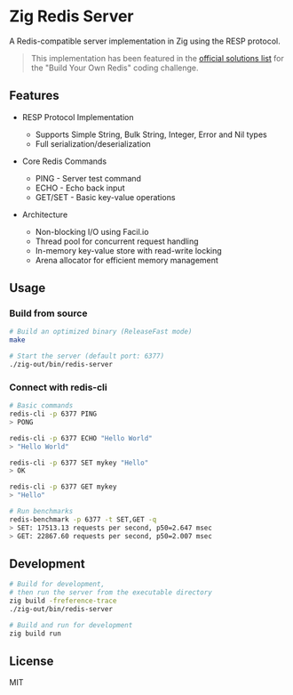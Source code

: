# Zig Redis Server

A Redis-compatible server implementation in Zig using the RESP protocol.

> This implementation has been featured in the [official solutions list](https://github.com/CodingChallengesFYI/SharedSolutions/blob/main/Solutions/challenge-redis.md)
> for the "Build Your Own Redis" coding challenge.

## Features

- RESP Protocol Implementation
  - Supports Simple String, Bulk String, Integer, Error and Nil types
  - Full serialization/deserialization

- Core Redis Commands
  - PING - Server test command
  - ECHO - Echo back input
  - GET/SET - Basic key-value operations

- Architecture
  - Non-blocking I/O using Facil.io
  - Thread pool for concurrent request handling
  - In-memory key-value store with read-write locking
  - Arena allocator for efficient memory management

## Usage

### Build from source

```bash
# Build an optimized binary (ReleaseFast mode)
make

# Start the server (default port: 6377)
./zig-out/bin/redis-server
```

### Connect with redis-cli

```bash
# Basic commands
redis-cli -p 6377 PING
> PONG

redis-cli -p 6377 ECHO "Hello World"
> "Hello World"

redis-cli -p 6377 SET mykey "Hello"
> OK

redis-cli -p 6377 GET mykey
> "Hello"

# Run benchmarks
redis-benchmark -p 6377 -t SET,GET -q
> SET: 17513.13 requests per second, p50=2.647 msec
> GET: 22867.60 requests per second, p50=2.007 msec
```

## Development

```bash
# Build for development,
# then run the server from the executable directory
zig build -freference-trace
./zig-out/bin/redis-server

# Build and run for development
zig build run
```

## License

MIT
